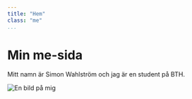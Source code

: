 ```yaml
---
title: "Hem"
class: "me"
...
```

Min me-sida
=========================

Mitt namn är Simon Wahlström och jag är en student på BTH.

<img class="meImg" src="cimage/img.php?src=me.png&width=220" alt="En bild på mig">
